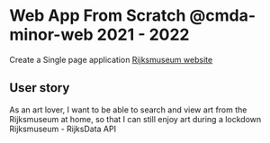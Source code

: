 # Web App From Scratch @cmda-minor-web 2021 - 2022

Create a Single page application [Rijksmuseum website](https://hoa0.github.io//rijksmuseum/rijksmuseum/index.html)

## User story

As an art lover, I want to be able to search and view art from the Rijksmuseum at home, so that I can still enjoy art during a lockdown Rijksmuseum - RijksData API
